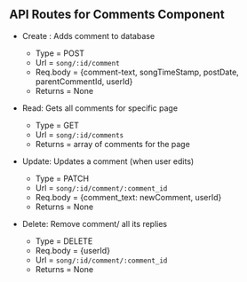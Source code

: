## API Routes for Comments Component

- Create : Adds comment to database
  - Type = POST
  - Url = `song/:id/comment`
  - Req.body = {comment-text, songTimeStamp, postDate, parentCommentId, userId}
  - Returns = None 
- Read: Gets all comments for specific page
  - Type = GET
  - Url = `song/:id/comments`
  - Returns = array of comments for the page 

- Update: Updates a comment (when user edits)
  - Type = PATCH 
  - Url = `song/:id/comment/:comment_id`
  - Req.body = {comment_text: newComment, userId}
  - Returns = None

- Delete: Remove comment/ all its replies
  - Type = DELETE
  - Req.body = {userId}
  - Url = `song/:id/comment/:comment_id`
  - Returns = None



